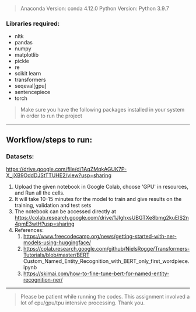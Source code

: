 > Anaconda Version: conda 4.12.0
> Python Version: Python 3.9.7


### Libraries required:
- nltk
- pandas
- numpy
- matplotlib
- pickle
- re
- scikit learn
- transformers 
- seqeval[gpu] 
- sentencepiece 
- torch

> Make sure you have the following packages installed in your system in order to run the project

-----------------------------------------------------------------------------------

## Workflow/steps to run:

### Datasets: 
https://drive.google.com/file/d/1AqZMqkAGUK7P-X_jXB9OddDJStTTUHE2/view?usp=sharing

1. Upload the given notebook in Google Colab, choose 'GPU' in resources, and Run all the cells. 
2. It will take 10-15 minutes for the model to train and give results on the training, validation and test sets
3. The notebook can be accessed directly at https://colab.research.google.com/drive/1JIghxsUBGTXe8bmg2kuEIS2n4pmE3wtH?usp=sharing  
4. References:
   1.  https://www.freecodecamp.org/news/getting-started-with-ner-models-using-huggingface/
   2.  https://colab.research.google.com/github/NielsRogge/Transformers-Tutorials/blob/master/BERT Custom_Named_Entity_Recognition_with_BERT_only_first_wordpiece.ipynb
   3.  https://skimai.com/how-to-fine-tune-bert-for-named-entity-recognition-ner/

-----------------------------------------------------------------------------------


> Please be patient while running the codes. This assignment involved a lot of cpu/gpu/tpu intensive processing. Thank you.







